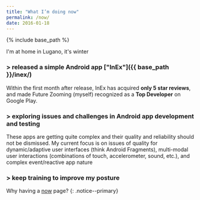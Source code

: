```yaml
--- 
title: "What I’m doing now" 
permalink: /now/
date: 2016-01-18
---
```


{% include base_path %}

I'm  at home in Lugano, it's winter

### > released a simple Android app ["InEx"]({{ base_path }}/inex/) 

Within the first month after release, InEx has acquired __only 5 star reviews__, and
made Future Zooming (myself) recognized as a __Top Developer__ on Google Play.

### > exploring issues and challenges in Android app development and testing

These apps are getting quite complex and their quality and reliability should not be
dismissed.  My current focus is on issues of quality for dynamic/adaptive user
interfaces (think Android Fragments), multi-modal user interactions (combinations of touch,
accelerometer, sound, etc.), and complex event/reactive app nature


### > keep training to improve my posture


Why having a [now](http://nownownow.com/) page? 
{: .notice--primary}


